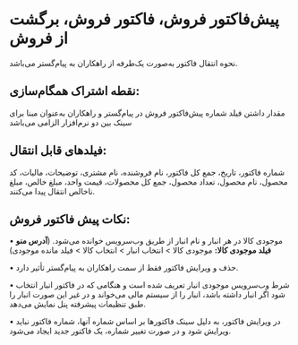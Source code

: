 # پیش‌فاکتور فروش، فاکتور فروش، برگشت از فروش

نحوه انتقال فاکتور به‌صورت یک‌طرفه از راهکاران به پیام‌گستر می‌باشد.

## نقطه اشتراک همگام‌سازی:

مقدار داشتن فیلد شماره پیش‌فاکتور فروش در پیام‌گستر و راهکاران به‌عنوان مبنا برای سینک بین دو نرم‌افزار الزامی می‌باشد

## فیلدهای قابل انتقال:

شماره فاکتور، تاریخ، جمع کل فاکتور، نام فروشنده، نام مشتری، توضیحات، مالیات، کد محصول، نام محصول، تعداد محصول، جمع کل محصولات، قیمت واحد، مبلغ خالص، مبلغ ناخالص انتقال پیدا می‌کنند. 

## نکات پیش فاکتور فروش:

•    موجودی کالا در هر انبار و نام انبار از طریق وب‌سرویس خوانده می‌شود. (**آدرس منو فیلد موجودی کالا:** موجودی کالا >  انتخاب انبار >  انتخاب کالا >  فیلد مانده موجودی) 

•    حذف و ویرایش فاکتور فقط از سمت راهکاران به پیام‌گستر تأثیر دارد.

•    شرط وب‌سرویس موجودی انبار تعریف شده است و هنگامی که در فاکتور انبار انتخاب شود اگر انبار داشته باشد، انبار را از سیستم مالی می‌خواند و در غیر این صورت انبار را طبق تنظیمات پیشرفته پنل نمایش می‌دهد.

•    در ویرایش فاکتور، به دلیل سینک فاکتورها بر اساس شماره آنها، شماره فاکتور نباید ویرایش شود و در صورت تغییر شماره، یک فاکتور جدید ایجاد می‌شود. 
